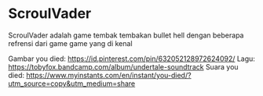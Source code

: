 # ScroulVader
ScroulVader adalah game tembak tembakan bullet hell dengan beberapa refrensi dari game game yang di kenal

Gambar you died: https://id.pinterest.com/pin/632052128972624092/
Lagu: https://tobyfox.bandcamp.com/album/undertale-soundtrack
Suara you died: https://www.myinstants.com/en/instant/you-died/?utm_source=copy&utm_medium=share
